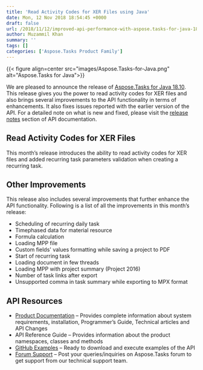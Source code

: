 ```yaml
---
title: 'Read Activity Codes for XER Files using Java'
date: Mon, 12 Nov 2018 18:54:45 +0000
draft: false
url: /2018/11/12/improved-api-performance-with-aspose.tasks-for-java-18.10/
author: Muzammil Khan
summary: ''
tags: []
categories: ['Aspose.Tasks Product Family']
---
```




{{< figure align=center src="images/Aspose.Tasks-for-Java.png" alt="Aspose.Tasks for Java">}}


We are pleased to announce the release of [Aspose.Tasks for Java 18.10][1]. This release gives you the power to read activity codes for XER files and also brings several improvements to the API functionality in terms of enhancements. It also fixes issues reported with the earlier version of the API. For a detailed note on what is new and fixed, please visit the [release notes][2] section of API documentation.

## Read Activity Codes for XER Files 

This month’s release introduces the ability to read activity codes for XER files and added recurring task parameters validation when creating a recurring task.

## Other Improvements

This release also includes several improvements that further enhance the API functionality. Following is a list of all the improvements in this month’s release:

*   Scheduling of recurring daily task
*   Timephased data for material resource
*   Formula calculation
*   Loading MPP file
*   Custom fields' values formatting while saving a project to PDF
*   Start of recurring task
*   Loading document in few threads
*   Loading MPP with project summary (Project 2016)
*   Number of task links after export
*   Unsupported comma in task summary while exporting to MPX format

## API Resources

*   [Product Documentation][3] – Provides complete information about system requirements, installation, Programmer’s Guide, Technical articles and API Changes
*   API Reference Guide – Provides information about the product namespaces, classes and methods
*   [GitHub Examples][4] – Ready to download and execute examples of the API
*   [Forum Support][5] – Post your queries/inquiries on Aspose.Tasks forum to get support from our technical support team.




[1]: https://artifact.aspose.com/webapp/#/artifacts/browse/tree/General/repo/com/aspose/aspose-tasks/18.4
[2]: https://docs.aspose.com/display/tasksjava/Aspose.Tasks+for+Java+18.10+Release+Notes
[3]: https://docs.aspose.com/display/tasksjava/Home
[4]: https://github.com/asposetasks/Aspose_TASKS_Java
[5]: https://forum.aspose.com/c/tasks




